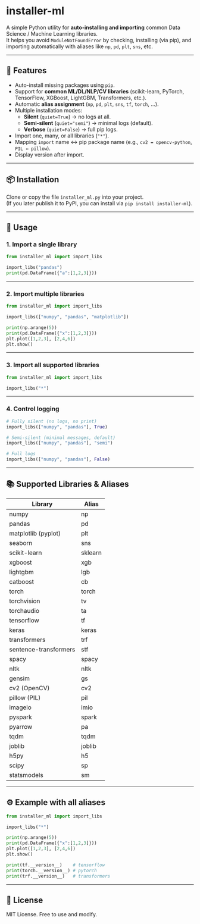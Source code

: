 # installer-ml

A simple Python utility for **auto-installing and importing** common Data Science / Machine Learning libraries.  
It helps you avoid `ModuleNotFoundError` by checking, installing (via pip), and importing automatically with aliases like `np`, `pd`, `plt`, `sns`, etc.

---

## 🚀 Features

- Auto-install missing packages using `pip`.
- Support for **common ML/DL/NLP/CV libraries** (scikit-learn, PyTorch, TensorFlow, XGBoost, LightGBM, Transformers, etc.).
- Automatic **alias assignment** (`np`, `pd`, `plt`, `sns`, `tf`, `torch`, …).
- Multiple installation modes:
  - **Silent** (`quiet=True`) → no logs at all.
  - **Semi-silent** (`quiet="semi"`) → minimal logs (default).
  - **Verbose** (`quiet=False`) → full pip logs.
- Import one, many, or all libraries (`"*"`).
- Mapping `import` name ↔ pip package name (e.g., `cv2 ↔ opencv-python`, `PIL ↔ pillow`).
- Display version after import.

---

## 📦 Installation

Clone or copy the file `installer_ml.py` into your project.  
(If you later publish it to PyPI, you can install via `pip install installer-ml`).

---

## 🔑 Usage

### 1. Import a single library
```python
from installer_ml import import_libs

import_libs("pandas")
print(pd.DataFrame({"a":[1,2,3]}))
```

---

### 2. Import multiple libraries
```python
from installer_ml import import_libs

import_libs(["numpy", "pandas", "matplotlib"])

print(np.arange(5))
print(pd.DataFrame({"x":[1,2,3]}))
plt.plot([1,2,3], [2,4,6])
plt.show()
```

---

### 3. Import all supported libraries
```python
from installer_ml import import_libs

import_libs("*")
```

---

### 4. Control logging
```python
# Fully silent (no logs, no print)
import_libs(["numpy", "pandas"], True)

# Semi-silent (minimal messages, default)
import_libs(["numpy", "pandas"], "semi")

# Full logs
import_libs(["numpy", "pandas"], False)
```

---

## 📚 Supported Libraries & Aliases

| Library               | Alias  |
|-----------------------|--------|
| numpy                 | np     |
| pandas                | pd     |
| matplotlib (pyplot)   | plt    |
| seaborn               | sns    |
| scikit-learn          | sklearn|
| xgboost               | xgb    |
| lightgbm              | lgb    |
| catboost              | cb     |
| torch                 | torch  |
| torchvision           | tv     |
| torchaudio            | ta     |
| tensorflow            | tf     |
| keras                 | keras  |
| transformers          | trf    |
| sentence-transformers | stf    |
| spacy                 | spacy  |
| nltk                  | nltk   |
| gensim                | gs     |
| cv2 (OpenCV)          | cv2    |
| pillow (PIL)          | pil    |
| imageio               | imio   |
| pyspark               | spark  |
| pyarrow               | pa     |
| tqdm                  | tqdm   |
| joblib                | joblib |
| h5py                  | h5     |
| scipy                 | sp     |
| statsmodels           | sm     |

---

## ⚙️ Example with all aliases

```python
from installer_ml import import_libs

import_libs("*")

print(np.arange(5))
print(pd.DataFrame({"x":[1,2,3]}))
plt.plot([1,2,3], [2,4,6])
plt.show()

print(tf.__version__)    # tensorflow
print(torch.__version__) # pytorch
print(trf.__version__)   # transformers
```

---

## 📌 License
MIT License. Free to use and modify.
